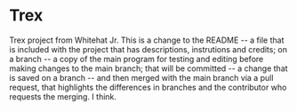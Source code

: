 # Trex
Trex project from Whitehat Jr.
This is a change to the README -- a file that is included with the project that has descriptions, instrutions and credits; on a branch -- a copy of the main program for testing and editing before making changes to the main branch; that will be committed -- a change that is saved on a branch -- and then merged with the main branch via a pull request, that highlights the differences in branches and the contributor who requests the merging. I think.

